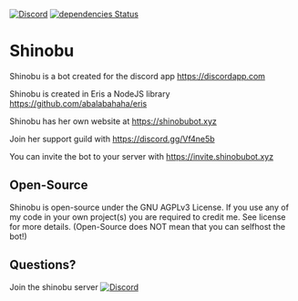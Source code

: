 [![Discord](https://discordapp.com/api/guilds/240059867744698368/embed.png)](https://discord.gg/Vf4ne5b)
[![dependencies Status](https://david-dm.org/KurozeroPB/Shinobu/status.svg)](https://david-dm.org/KurozeroPB/Shinobu)

# Shinobu
Shinobu is a bot created for the discord app https://discordapp.com

Shinobu is created in Eris a NodeJS library https://github.com/abalabahaha/eris

Shinobu has her own website at https://shinobubot.xyz

Join her support guild with https://discord.gg/Vf4ne5b

You can invite the bot to your server with https://invite.shinobubot.xyz

Open-Source
-
Shinobu is open-source under the GNU AGPLv3 License. If you use any of my code in your own project(s) you are required to credit me. See license for more details. (Open-Source does NOT mean that you can selfhost the bot!)

Questions?
-
Join the shinobu server
[![Discord](https://discordapp.com/api/guilds/240059867744698368/embed.png?style=banner3)](https://discord.gg/Vf4ne5b)
